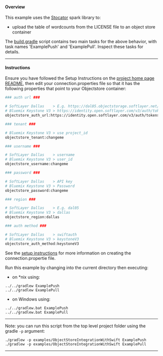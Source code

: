 #### Overview

This example uses the [Stocator](https://github.com/SparkTC/stocator) spark library to:

- upload the table of wordcounts from the LICENSE file to an object store container

The [build.gradle](./build.gradle) script contains two main tasks for the above behavior, with task names 'ExamplePush' and 'ExamplePull'.  Inspect these tasks for details.

*********************************************************************
#### Instructions

Ensure you have followed the Setup Instructions on the [project home page README](https://github.com/snowch/biginsight-examples), then edit your connection.properties file so that it has the following properties that point to your Objectstore container:

```bash
### auth url ###

# SoftLayer Dallas    > E.g. https://dal05.objectstorage.softlayer.net/auth/v1.0/
# Bluemix Keystone V3 > https://identity.open.softlayer.com/v3/auth/tokens
objectstore_auth_url:https://identity.open.softlayer.com/v3/auth/tokens

### tenant ###

# Bluemix Keystone V3 > use project_id
objectstore_tenant:changeme

### username ###

# SoftLayer Dallas    > username
# Bluemix Keystone V3 > user_id
objectstore_username:changeme

### password ###

# SoftLayer Dallas    > API key
# Bluemix Keystone V3 > Password
objectstore_password:changeme

### region ###

# SoftLayer Dallas    > E.g. dal05
# Bluemix Keystone V3 > dallas
objectstore_region:dallas

### auth method ###

# SoftLayer Dallas    > swiftauth
# Bluemix Keystone V3 > keystoneV3
objectstore_auth_method:keystoneV3

```

See the [setup instructions](https://github.com/snowch/biginsight-examples) for more information on creating the connection.propertie file.

Run this example by changing into the current directory then executing:

- on *nix using:

```
../../gradlew ExamplePush
../../gradlew ExamplePull
```

- on Windows using:

```
../../gradlew.bat ExamplePush
../../gradlew.bat ExamplePull
```

*********************************************************************

Note: you can run this script from the top level project folder using the gradle `-p` argument:

```
./gradlew -p examples/ObjectStoreIntegrationWithSwift ExamplePush
./gradlew -p examples/ObjectStoreIntegrationWithSwift ExamplePull
```

*********************************************************************

